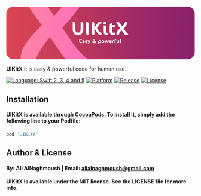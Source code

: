 ![](https://github.com/alialnaghmoush/UIKitX/blob/master/Design/LogoX.png)

**UIKitX** it is easy & powerful code for human use.

[![Language: Swift 2, 3, 4 and 5](https://img.shields.io/badge/Language-Swift%205-orange.svg?style=flat)]()
[![Platform](https://img.shields.io/badge/Platform-iOS%20-blue.svg?style=flat)]()
[![Release](https://img.shields.io/badge/Release-v0.1.4%20Beta-green.svg?style=flat)]()
[![License](https://img.shields.io/badge/%20License-MIT-green.svg?style=flat)]()


## Installation

#### UIKitX is available through [CocoaPods](https://cocoapods.org/pods/UIKitX). To install it, simply add the following line to your Podfile:

```ruby
pod 'UIKitX'
```

## Author & License
#### By: Ali AlNaghmoush | Email: alialnaghmoush@gmail.com
#### UIKitX is available under the MIT license. See the LICENSE file for more info.
